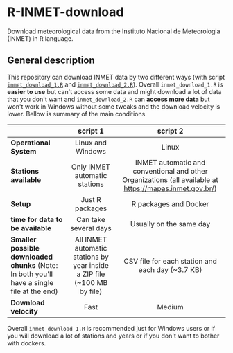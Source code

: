 # R-INMET-download

Download meteorological data from the Instituto Nacional de Meteorologia (INMET) in R language.

## General description

This repository can download INMET data by two different ways (with script [`inmet_download_1.R`](https://github.com/rodrigolustosa/R-INMET-download/blob/main/inmet_download_1.R) and [`inmet_download_2.R`](https://github.com/rodrigolustosa/R-INMET-download/blob/main/inmet_download_2.R)). Overall `inmet_download_1.R` is **easier to use** but can't access some data and might download a lot of data that you don't want and `inmet_download_2.R` can **access more data** but won't work in Windows without some tweaks and the download velocity is lower. Bellow is summary of the main conditions.

|    |  script 1 |  script 2 |
|----------|:------:|:------:|
| **Operational System**                  | Linux and Windows             | Linux |
| **Stations available**                  | Only INMET automatic stations | INMET automatic and conventional and other Organizations (all available at https://mapas.inmet.gov.br/) |
| **Setup**                  | Just R packages             | R packages and Docker |
| **time for data to be available**       | Can take several days         | Usually on the same day |
| **Smaller possible downloaded chunks** (Note: In both you'll have a single file at the end)  | All INMET automatic stations by year inside a ZIP file (~100 MB by file) | CSV file for each station and each day (~3.7 KB)  |
| **Download velocity**                   | Fast                          | Medium |

Overall `inmet_download_1.R` is recommended just for Windows users or if you will download a lot of stations and years or if you don't want to bother with dockers.
